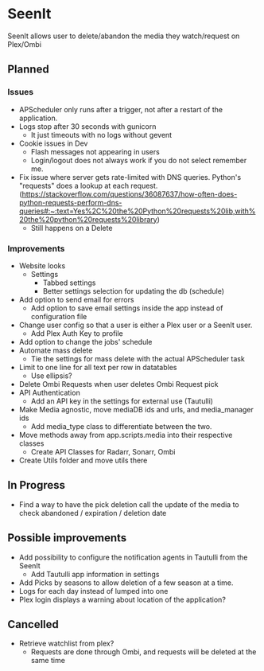 # SeenIt
SeenIt allows user to delete/abandon the media they watch/request on Plex/Ombi

## Planned
### Issues
- APScheduler only runs after a trigger, not after a restart of the application.
- Logs stop after 30 seconds with gunicorn
    - It just timeouts with no logs without gevent
- Cookie issues in Dev
    - Flash messages not appearing in users
    - Login/logout does not always work if you do not select remember me.
- Fix issue where server gets rate-limited with DNS queries. Python's "requests" does a lookup at each request. (https://stackoverflow.com/questions/36087637/how-often-does-python-requests-perform-dns-queries#:~:text=Yes%2C%20the%20Python%20requests%20lib,with%20the%20python%20requests%20library)
    - Still happens on a Delete

### Improvements
- Website looks
    - Settings
        - Tabbed settings
        - Better settings selection for updating the db (schedule)
- Add option to send email for errors
    - Add option to save email settings inside the app instead of configuration file
- Change user config so that a user is either a Plex user or a SeenIt user.
    - Add Plex Auth Key to profile
- Add option to change the jobs' schedule
- Automate mass delete
    - Tie the settings for mass delete with the actual APScheduler task
- Limit to one line for all text per row in datatables
    - Use ellipsis?
- Delete Ombi Requests when user deletes Ombi Request pick
- API Authentication
    - Add an API key in the settings for external use (Tautulli)
- Make Media agnostic, move mediaDB ids and urls, and media_manager ids
    - Add media_type class to differentiate between the two.
- Move methods away from app.scripts.media into their respective classes
    - Create API Classes for Radarr, Sonarr, Ombi
- Create Utils folder and move utils there

## In Progress
- Find a way to have the pick deletion call the update of the media to check abandoned / expiration / deletion date

## Possible improvements
- Add possibility to configure the notification agents in Tautulli from the SeenIt
    - Add Tautulli app information in settings
- Add Picks by seasons to allow deletion of a few season at a time.
- Logs for each day instead of lumped into one
- Plex login displays a warning about location of the application?

## Cancelled
- Retrieve watchlist from plex?
    - Requests are done through Ombi, and requests will be deleted at the same time